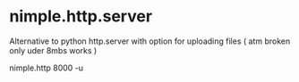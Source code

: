 # nimple.http.server
Alternative to python http.server with option for uploading files ( atm broken only uder 8mbs works )

nimple.http 8000 -u
